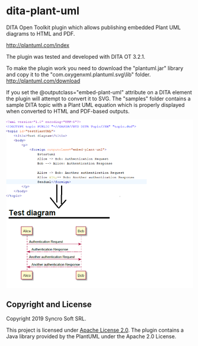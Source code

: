 # dita-plant-uml
DITA Open Toolkit plugin which allows publishing embedded Plant UML diagrams to HTML and PDF.

http://plantuml.com/index

The plugin was tested and developed with DITA OT 3.2.1.

To make the plugin work you need to download the "plantuml.jar" library and copy it to the "com.oxygenxml.plantuml.svg\lib" folder.
http://plantuml.com/download

If you set the @outputclass="embed-plant-uml" attribute on a DITA <foreign> element the plugin will attempt to convert it to SVG.
The "samples" folder contains a sample DITA topic with a Plant UML equation which is properly displayed when converted to HTML and PDF-based outputs.
  
![Preview Plant UML as SVG](previewPlantUML.png)
  
Copyright and License
---------------------
Copyright 2019 Syncro Soft SRL.

This project is licensed under [Apache License 2.0](https://github.com/oxygenxml/dita-latex/blob/master/LICENSE).
The plugin contains a Java library provided by the PlantUML under the Apache 2.0 License.
